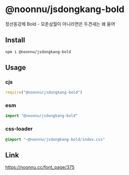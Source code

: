 # @noonnu/jsdongkang-bold
정선동강체 Bold - 모춘삼월이 아니라면은 두견새는 왜 울어

## Install
```sh
npm i @noonnu/jsdongkang-bold
```
## Usage
### cjs
```js
require("@noonnu/jsdongkang-bold")
```
### esm
```js
import "@noonnu/jsdongkang-bold"
```
### css-loader
```css
@import "~@noonnu/jsdongkang-bold/index.css"
```

## Link
https://noonnu.cc/font_page/375